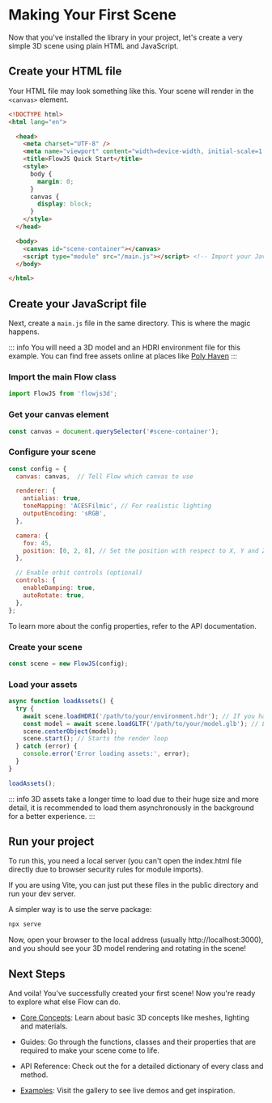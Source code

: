 # Making Your First Scene

Now that you've installed the library in your project, let's create a very simple 3D scene using plain HTML and JavaScript.

## Create your HTML file

Your HTML file may look something like this. Your scene will render in the `<canvas>` element.

``` html [HTML]
<!DOCTYPE html>
<html lang="en">

  <head>
    <meta charset="UTF-8" />
    <meta name="viewport" content="width=device-width, initial-scale=1.0" />
    <title>FlowJS Quick Start</title>
    <style>
      body {
        margin: 0;
      }
      canvas {
        display: block;
      }
    </style>
  </head>

  <body>
    <canvas id="scene-container"></canvas>
    <script type="module" src="/main.js"></script> <!-- Import your JavaScript file -->
  </body>

</html>
```

## Create your JavaScript file

Next, create a `main.js` file in the same directory. This is where the magic happens.

::: info You will need a 3D model and an HDRI environment file for this example. You can find free assets online at places like [Poly Haven](https://polyhaven.com/)
:::

### Import the main Flow class

``` javascript [JavaScript]
import FlowJS from 'flowjs3d';
```

### Get your canvas element

``` javascript [JavaScript]
const canvas = document.querySelector('#scene-container');
```

### Configure your scene

``` javascript [JavaScript]
const config = {
  canvas: canvas,  // Tell Flow which canvas to use

  renderer: {
    antialias: true,
    toneMapping: 'ACESFilmic', // For realistic lighting
    outputEncoding: 'sRGB',
  },

  camera: {
    fov: 45,
    position: [0, 2, 8], // Set the position with respect to X, Y and Z axes
  },

  // Enable orbit controls (optional)
  controls: {
    enableDamping: true,
    autoRotate: true,
  },
};
```
To learn more about the config properties, refer to the API documentation.

### Create your scene

``` javascript [JavaScript]
const scene = new FlowJS(config);
```

### Load your assets

``` javascript [JavaScript]
async function loadAssets() {
  try {
    await scene.loadHDRI('/path/to/your/environment.hdr'); // If you have an HDRI envirnoment with you
    const model = await scene.loadGLTF('/path/to/your/model.glb'); // Load your model
    scene.centerObject(model);
    scene.start(); // Starts the render loop
  } catch (error) {
    console.error('Error loading assets:', error);
  }
}

loadAssets();
```

::: info 3D assets take a longer time to load due to their huge size and more detail, it is recommended to load them asynchronously in the background for a better experience.
:::

## Run your project

To run this, you need a local server (you can't open the index.html file directly due to browser security rules for module imports).

If you are using Vite, you can just put these files in the public directory and run your dev server.

A simpler way is to use the serve package:

``` bash
npx serve
```

Now, open your browser to the local address (usually http://localhost:3000), and you should see your 3D model rendering and rotating in the scene!

## Next Steps
And voila! You've successfully created your first scene! Now you're ready to explore what else Flow can do.

- [Core Concepts](/core-concepts/3d-work.md): Learn about basic 3D concepts like meshes, lighting and materials.

- Guides: Go through the functions, classes and their properties that are required to make your scene come to life.

- API Reference: Check out the for a detailed dictionary of every class and method.

- [Examples](/examples/markdown-examples.md): Visit the gallery to see live demos and get inspiration.